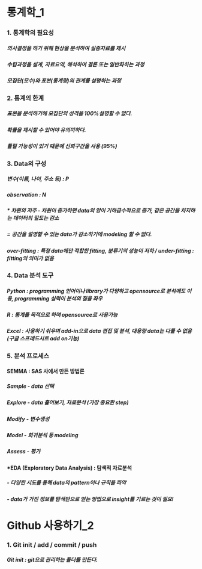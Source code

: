 # 통계학_1
### 1. 통계학의 필요성
##### 의사결정을 하기 위해 현상을 분석하여 실증자료를 제시
##### 수립과정을 설계, 자료요약, 해석하여 결론 또는 일반화하는 과정
##### 모집단(모수)와 표본(통계량)의 관계를 설명하는 과정
### 2. 통계의 한계
##### 표본을 분석하기에 모집단의 성격을 100%설명할 수 없다.
##### 확률을 제시할 수 있어야 유의미하다.
##### 틀릴 가능성이 있기 때문에 신뢰구간을 사용 (95%)
### 3. Data의 구성
##### 변수(이름, 나이, 주소 등) : P
##### observation : N
##### * 차원의 저주 - 차원이 증가하면 data의 양이 기하급수적으로 증가, 같은 공간을 차지하는 데이터의 밀도는 감소
#####                = 공간을 설명할 수 있는 data가 감소하기에 modeling 할 수 없다.
##### over-fitting : 특정 data에만 적합한 fitting, 분류기의 성능이 저하 / under-fitting : fitting의 의미가 없음
### 4. Data 분석 도구
##### Python : programming 언어이나 library가 다양하고 opensource로 분석에도 이용, programming 실력이 분석의 질을 좌우
##### R : 통계를 목적으로 하며 opensource로 사용가능
##### Excel : 사용하기 쉬우며 add-in으로 data 편집 및 분석, 대용량 data는 다룰 수 없음 (구글 스프레드시트 add on기능)
### 5. 분석 프로세스
#### SEMMA : SAS 사에서 만든 방법론
##### Sample - data 선택
##### Explore - data 훑어보기, 자료분석 (가장 중요한 step)
##### Modify - 변수생성
##### Model - 회귀분석 등 modeling
##### Assess - 평가
#### *EDA (Exploratory Data Analysis) : 탐색적 자료분석
##### - 다양한 시도를 통해 data의 pattern이나 규칙을 파악
##### - data가 가진 정보를 탐색만으로 얻는 방법으로 insight를 기르는 것이 필요!

# Github 사용하기_2
### 1. Git init / add / commit / push
##### Git init : git으로 관리하는 폴더를 만든다.
